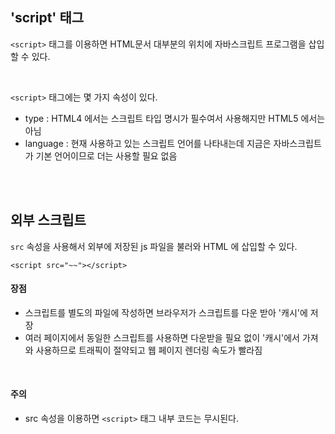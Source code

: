 ## 'script' 태그
```<script>``` 태그를 이용하면 HTML문서 대부분의 위치에 자바스크립트 프로그램을 삽입할 수 있다.

<br>

```<script>``` 태그에는 몇 가지 속성이 있다.
- type : HTML4 에서는 스크립트 타입 명시가 필수여서 사용해지만 HTML5 에서는 아님
- language : 현재 사용하고 있는 스크립트 언어를 나타내는데 지금은 자바스크립트가 기본 언어이므로 더는 사용할 필요 없음

<br></br>

## 외부 스크립트
```src``` 속성을 사용해서 외부에 저장된 js 파일을 불러와 HTML 에 삽입할 수 있다.
```
<script src="~~"></script>
```

#### 장점
- 스크립트를 별도의 파일에 작성하면 브라우저가 스크립트를 다운 받아 '캐시'에 저장
- 여러 페이지에서 동일한 스크립트를 사용하면 다운받을 필요 없이 '캐시'에서 가져와 사용하므로 트래픽이 절약되고 웹 페이지 렌더링 속도가 빨라짐

<br>

#### 주의
- src 속성을 이용하면 ```<script>``` 태그 내부 코드는 무시된다. 